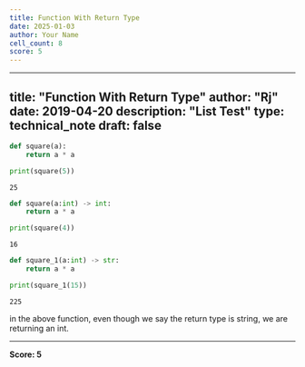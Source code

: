 ```yaml
---
title: Function With Return Type
date: 2025-01-03
author: Your Name
cell_count: 8
score: 5
---
```


---
title: "Function With Return Type"
author: "Rj"
date: 2019-04-20
description: "List Test"
type: technical_note
draft: false
---

```python
def square(a):
    return a * a
```


```python
print(square(5))
```

    25



```python
def square(a:int) -> int:
    return a * a
```


```python
print(square(4))
```

    16



```python
def square_1(a:int) -> str:
    return a * a
```


```python
print(square_1(15))
```

    225


in the above function, even though we say the return type is string, we are returning an int. 


---
**Score: 5**